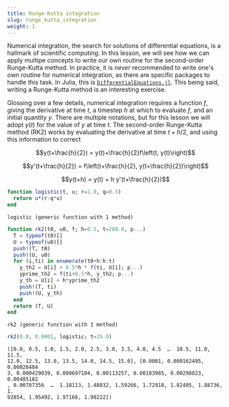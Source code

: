 ```yaml
---
title: Runge-Kutta integration
slug: runge_kutta_integration
weight: 1
---
```


Numerical integration, the search for solutions of differential equations, is a
hallmark of scientific computing. In this lesson, we will see how we can apply
multipe concepts to write our own routine for the second-order Runge-Kutta
method. In practice, it is *never* recommended to write one's own routine for
numerical integration, as there are specific packages to handle this task. In
Julia, this is
[`DifferentialEquations.jl`](http://docs.juliadiffeq.org/latest/). This being
said, writing a Runge-Kutta method is an interesting exercise.

Glossing over a few details, numerical integration requires a function $f$,
giving the derivative at time $t$, a timestep $h$ at which to evaluate $f$, and
an initial quantity $y$. There are multiple notations, but for this lesson we
will adopt $y(t)$ for the value of $y$ at time $t$. The second-order Runge-Kutta
method (RK2) works by evaluating the derivative at time $t+h/2$, and using this
information to correct

$$y(t+\frac{h}{2}) = y(t)+\frac{h}{2}f\left(t, y(t)\right)$$

$$y'(t+\frac{h}{2}) = f\left(t+\frac{h}{2}, y(t+\frac{h}{2})\right)$$

$$y(t+h) = y(t) + h y'(t+\frac{h}{2})$$


````julia
function logistic(t, u; r=1.0, q=0.5)
  return u*(r-q*u)
end
````


````
logistic (generic function with 1 method)
````



````julia
function rk2(t0, u0, f; h=0.5, t=200.0, p...)
  T = typeof(t0)[]
  U = typeof(u0)[]
  push!(T, t0)
  push!(U, u0)
  for (i,ti) in enumerate(t0+h:h:t)
    y_th2 = U[i] + 0.5*h * f(ti, U[i]; p...)
    yprime_th2 = f(ti+0.5*h, y_th2; p...)
    y_th = U[i] + h*yprime_th2
    push!(T, ti)
    push!(U, y_th)
  end
  return (T, U)
end
````


````
rk2 (generic function with 1 method)
````



````julia
rk2(0.0, 0.0001, logistic; t=15.0)
````


````
([0.0, 0.5, 1.0, 1.5, 2.0, 2.5, 3.0, 3.5, 4.0, 4.5  …  10.5, 11.0, 11.5, 
12.0, 12.5, 13.0, 13.5, 14.0, 14.5, 15.0], [0.0001, 0.000162495, 0.00026404
3, 0.000429039, 0.000697104, 0.00113257, 0.00183985, 0.00298823, 0.00485182
, 0.00787356  …  1.18113, 1.40832, 1.59266, 1.72918, 1.82405, 1.88736, 1.
92854, 1.95492, 1.97166, 1.98222])
````


